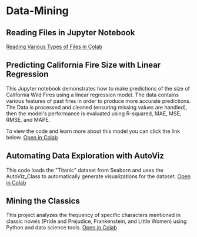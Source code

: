 # Data-Mining

## Reading Files in Jupyter Notebook
<a href="Reading_Files_in_Colab_with_Jupyter_Notebook.ipynb">Reading Various Types of Files in Colab</a><br>

## Predicting California Fire Size with Linear Regression

This Jupyter notebook demonstrates how to make predictions of the size of California Wild Fires using a linear regression model. The data contains various features of past fires in order to produce more accurate predictions. The Data is processed and cleaned (ensuring missing values are handled), then the model's performance is evaluated using R-squared, MAE, MSE, RMSE, and MAPE.

To view the code and learn more about this model you can click the link below.
[Open in Colab](https://colab.research.google.com/github/Ivasquez2003/Data-Mining/blob/main/Linear_Regression_Example_with_the_Fire_Data.ipynb)


## Automating Data Exploration with AutoViz
This code loads the "Titanic" dataset from Seaborn and uses the AutoViz_Class to automatically generate visualizations for the dataset.
[Open in Colab](https://colab.research.google.com/github/Ivasquez2003/Data-Mining/blob/main/Autoviz.ipynb)

## Mining the Classics
This project analyzes the frequency of specific characters mentioned in classic novels (Pride and Prejudice, Frankenstein, and Little Women) using Python and data science tools. 
[Open in Colab](https://colab.research.google.com/drive/1BpbpUFUq7OhBlvGaFvbyy-ioZEPE0LRY#scrollTo=5dAy1PQwVuEt)
